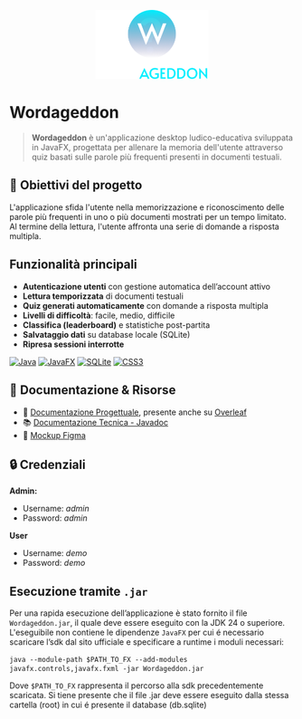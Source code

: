 
<p align="center">
  <img src="src/main/resources/it/unisa/diem/wordageddon_g16/assets/logo.png" alt="Wordageddon Logo" width="200"/>
</p>

# Wordageddon

>**Wordageddon** è un'applicazione desktop ludico-educativa sviluppata in JavaFX, progettata per allenare la memoria dell'utente attraverso quiz basati sulle parole più frequenti presenti in documenti testuali.

## 🎯 Obiettivi del progetto

L'applicazione sfida l'utente nella memorizzazione e riconoscimento delle parole più frequenti in uno o più documenti mostrati per un tempo limitato. Al termine della lettura, l'utente affronta una serie di domande a risposta multipla.

## Funzionalità principali

- **Autenticazione utenti** con gestione automatica dell’account attivo  
- **Lettura temporizzata** di documenti testuali  
- **Quiz generati automaticamente** con domande a risposta multipla  
- **Livelli di difficoltà**: facile, medio, difficile  
- **Classifica (leaderboard)** e statistiche post-partita  
- **Salvataggio dati** su database locale (SQLite)  
- **Ripresa sessioni interrotte**  

[![Java](https://img.shields.io/badge/Java-24-red?logo=java&logoColor=white)](https://www.oracle.com/java/)
[![JavaFX](https://img.shields.io/badge/JavaFX-%2318B6F2.svg?logo=java&logoColor=white)](https://openjfx.io/)
[![SQLite](https://img.shields.io/badge/SQLite-blue?logo=sqlite&logoColor=white)](https://www.sqlite.org/)
[![CSS3](https://img.shields.io/badge/CSS-blue?logo=css3&logoColor=white)](https://developer.mozilla.org/en-US/docs/Web/CSS)

## 🚀 Documentazione & Risorse
- 📄 [Documentazione Progettuale](docs/Documentazione_Wordageddon_G16.pdf), presente anche su [Overleaf](https://www.overleaf.com/read/rwwgkkkbzkdj#33f35f)
- 📚 [Documentazione Tecnica - Javadoc](https://bg735.github.io/Wordageddon-Gruppo\_16)
- 🎨 [Mockup Figma](https://www.figma.com/design/bqGUZqN27MYtyQel39LUrE/Wordageddon?node-id=0-1&p=f&t=tQsawDH1bQAf32sZ-0)

## 🔒 Credenziali
**Admin:**
- Username: *admin*
- Password: *admin*

**User**
- Username: *demo*
- Password: *demo*

## Esecuzione tramite `.jar`
Per una rapida esecuzione dell’applicazione è stato fornito il file `Wordageddon.jar`, il quale deve essere eseguito con la JDK 24 o superiore. L'eseguibile non contiene le dipendenze `JavaFX` per cui é necessario  scaricare l’sdk dal sito ufficiale e specificare a runtime i
moduli necessari: 

```
java --module-path $PATH_TO_FX --add-modules javafx.controls,javafx.fxml -jar Wordageddon.jar
```
Dove `$PATH_TO_FX` rappresenta il percorso alla sdk precedentemente scaricata. Si tiene presente che
il file .jar deve essere eseguito dalla stessa cartella (root) in cui é presente il database (db.sqlite)
